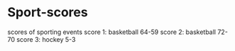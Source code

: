 # Sport-scores
scores of sporting events
score 1: basketball 64-59
score 2: basketball 72-70
score 3: hockey 5-3
